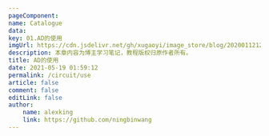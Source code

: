 ```yaml
---
pageComponent:
name: Catalogue
data:
key: 01.AD的使用
imgUrl: https://cdn.jsdelivr.net/gh/xugaoyi/image_store/blog/20200112120340.png
description: 本章内容为博主学习笔记，教程版权归原作者所有。
title: AD的使用
date: 2021-05-19 01:59:12
permalink: /circuit/use
article: false
comment: false
editLink: false
author:
    name: alexking
    link: https://github.com/ningbinwang
---
```

